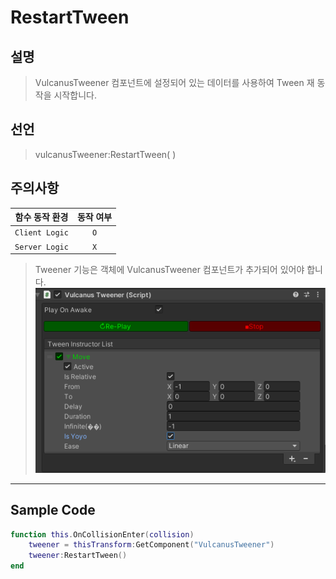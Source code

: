 # RestartTween

## 설명
> VulcanusTweener 컴포넌트에 설정되어 있는 데이터를 사용하여 Tween 재 동작을 시작합니다.

## 선언
> vulcanusTweener:RestartTween( )

## 주의사항
|    **함수 동작 환경**    | **동작 여부** |
|:------------------:|:---------:|
| ```Client Logic``` |  ```O```  |
| ```Server Logic``` |  ```X```  |
> Tweener 기능은 객체에 VulcanusTweener 컴포넌트가 추가되어 있어야 합니다.
> ![Tweener](media/images/Tweener.png)

---

## Sample Code
```lua
function this.OnCollisionEnter(collision)
    tweener = thisTransform:GetComponent("VulcanusTweener") 
    tweener:RestartTween()
end
```

